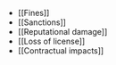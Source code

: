 - [[Fines]]
- [[Sanctions]]
- [[Reputational damage]]
- [[Loss of license]]
- [[Contractual impacts]]